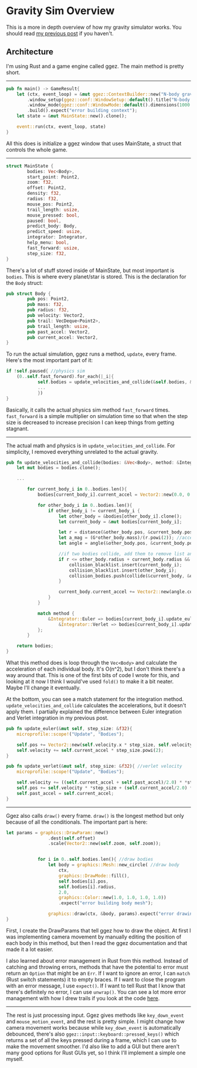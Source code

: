 # Gravity Sim Overview

This is a more in depth overview of how my gravity simulator works. You should read [my previous post](https://mkhan45.github.io/blog/gravity-sim) if you haven't.

## Architecture

I'm using Rust and a game engine called ggez. The main method is pretty short.

_____
```rust
pub fn main() -> GameResult{
    let (ctx, event_loop) = &mut ggez::ContextBuilder::new("N-body gravity sim", "Fish")
        .window_setup(ggez::conf::WindowSetup::default().title("N-body gravity sim"))
        .window_mode(ggez::conf::WindowMode::default().dimensions(1000.0, 800.0))
        .build().expect("error building context");
    let state = &mut MainState::new().clone();

    event::run(ctx, event_loop, state)
}
```
All this does is initialize a ggez window that uses MainState, a struct that controls the whole game.

_____

```rust
struct MainState {
        bodies: Vec<Body>,
        start_point: Point2,
        zoom: f32,
        offset: Point2,
        density: f32,
        radius: f32,
        mouse_pos: Point2,
        trail_length: usize,
        mouse_pressed: bool,
        paused: bool,
        predict_body: Body,
        predict_speed: usize,
        integrator: Integrator,
        help_menu: bool,
        fast_forward: usize,
        step_size: f32,
}
```

There's a lot of stuff stored inside of MainState, but most important is `bodies`. This is where every planet/star is stored. This is the declaration for the `Body` struct:

```rust
pub struct Body {
        pub pos: Point2,
        pub mass: f32,
        pub radius: f32,
        pub velocity: Vector2,
        pub trail: VecDeque<Point2>,
        pub trail_length: usize,
        pub past_accel: Vector2,
        pub current_accel: Vector2,
}
```

To run the actual simulation, ggez runs a method, `update`, every frame. Here's the most important part of it:

```rust
if !self.paused{ //physics sim
    (0..self.fast_forward).for_each(|_i|{
            self.bodies = update_velocities_and_collide(&self.bodies, &self.integrator, &self.step_size);
            ...
            })
}
```

Basically, it calls the actual physics sim method `fast_forward` times. `fast_forward` is a simple multiplier on simulation time so that when the step size is decreased to increase precision I can keep things from getting stagnant.

_____

The actual math and physics is in `update_velocities_and_collide`. For simplicity, I removed everything unrelated to the actual gravity.

```rust
pub fn update_velocities_and_collide(bodies: &Vec<Body>, method: &Integrator, step_size: &f32) -> Vec<Body>{
    let mut bodies = bodies.clone();

    ...

        for current_body_i in 0..bodies.len(){
            bodies[current_body_i].current_accel = Vector2::new(0.0, 0.0);

            for other_body_i in 0..bodies.len(){
                if other_body_i != current_body_i {
                    let other_body = &bodies[other_body_i].clone();
                    let current_body = &mut bodies[current_body_i];

                    let r = distance(&other_body.pos, &current_body.pos);
                    let a_mag = (G*other_body.mass)/(r.powi(2)); //acceleration = Gm_2/r^2
                    let angle = angle(&other_body.pos, &current_body.pos);

                    //if two bodies collide, add them to remove list and create new body that's a combination of both
                    if r <= other_body.radius + current_body.radius && !collision_blacklist.contains(&current_body_i){
                        collision_blacklist.insert(current_body_i);
                        collision_blacklist.insert(other_body_i);
                        collision_bodies.push(collide(&current_body, &other_body));
                    }

                    current_body.current_accel += Vector2::new(angle.cos() * a_mag, angle.sin() * a_mag);
                }
            }

            match method {
                &Integrator::Euler => bodies[current_body_i].update_euler(step_size),
                    &Integrator::Verlet => bodies[current_body_i].update_verlet(step_size),
            };
        }

    return bodies;
}
```

What this method does is loop through the `Vec<Body>` and calculate the acceleration of each individual body. It's O(n^2), but I don't think there's a way around that. This is one of the first bits of code I wrote for this, and looking at it now I think I would've used `fold()` to make it a bit neater. Maybe I'll change it eventually.


At the bottom, you can see a match statement for the integration method. `update_velocities_and_collide` calculates the accelerations, but it doesn't apply them. I partially explained the difference between Euler integration and Verlet integration in my previous post.

```rust
pub fn update_euler(&mut self, step_size: &f32){
    microprofile::scope!("Update", "Bodies");

    self.pos += Vector2::new(self.velocity.x * step_size, self.velocity.y * step_size);
    self.velocity += self.current_accel * step_size.powi(2);
}

pub fn update_verlet(&mut self, step_size: &f32){ //verlet velocity
    microprofile::scope!("Update", "Bodies");

    self.velocity += ((self.current_accel + self.past_accel)/2.0) * *step_size;
    self.pos += self.velocity * *step_size + (self.current_accel/2.0) * (*step_size).powi(2);
    self.past_accel = self.current_accel;
}
```
______

Ggez also calls `draw()` every frame. `draw()` is the longest method but only because of all the conditionals. The important part is here:

```rust
let params = graphics::DrawParam::new()
                .dest(self.offset)
                .scale(Vector2::new(self.zoom, self.zoom));


            for i in 0..self.bodies.len(){ //draw bodies
                let body = graphics::Mesh::new_circle( //draw body
                    ctx,
                    graphics::DrawMode::fill(),
                    self.bodies[i].pos,
                    self.bodies[i].radius,
                    2.0,
                    graphics::Color::new(1.0, 1.0, 1.0, 1.0))
                    .expect("error building body mesh");

                graphics::draw(ctx, &body, params).expect("error drawing body");
}
```

First, I create the DrawParams that tell ggez how to draw the object. At first I was implementing camera movement by manually editing the position of each body in this method, but then I read the ggez documentation and that made it a lot easier. 

I also learned about error management in Rust from this method. Instead of catching and throwing errors, methods that  have the potential to error must return an `Option` that might be an `Err`. If I want to ignore an error, I can `match` (Rust switch statements) it to empty braces. If I want to close the program with an error message, I use `expect()`. If I want to tell Rust that I know that there's definitely no error, I can use `unwrap()`. You can see a lot more error management with how I drew trails if you look at the code [here](https://github.com/mkhan45/gravity-sim/blob/master/src/main.rs#L149). 

_____

The rest is just processing input. Ggez gives methods like `key_down_event` and `mouse_motion_event`, and the rest is pretty simple. I might change how camera movement works because while `key_down_event` is automatically debounced, there's also `ggez::input::keyboard::pressed_keys()` which returns a set of all the keys pressed during a frame, which I can use to make the movement smoother. I'd also like to add a GUI but there aren't many good options for Rust GUIs yet, so I think I'll implement a simple one myself.
